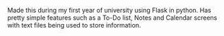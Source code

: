 Made this during my first year of university using Flask in python. Has pretty simple features such as a To-Do list, Notes and Calendar screens with text files being used to store information.
